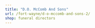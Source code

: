 ```yaml
---
title: "D.O. McComb And Sons"
url: /fort-wayne/d-o-mccomb-and-sons-2/
shop: funeral directors
---
```

